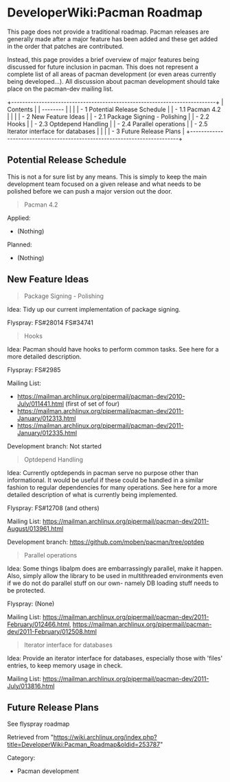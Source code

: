 DeveloperWiki:Pacman Roadmap
============================

This page does not provide a traditional roadmap. Pacman releases are
generally made after a major feature has been added and these get added
in the order that patches are contributed.

Instead, this page provides a brief overview of major features being
discussed for future inclusion in pacman. This does not represent a
complete list of all areas of pacman development (or even areas
currently being developed...). All discussion about pacman development
should take place on the pacman-dev mailing list.

+--------------------------------------------------------------------------+
| Contents                                                                 |
| --------                                                                 |
|                                                                          |
| -   1 Potential Release Schedule                                         |
|     -   1.1 Pacman 4.2                                                   |
|                                                                          |
| -   2 New Feature Ideas                                                  |
|     -   2.1 Package Signing - Polishing                                  |
|     -   2.2 Hooks                                                        |
|     -   2.3 Optdepend Handling                                           |
|     -   2.4 Parallel operations                                          |
|     -   2.5 Iterator interface for databases                             |
|                                                                          |
| -   3 Future Release Plans                                               |
+--------------------------------------------------------------------------+

Potential Release Schedule
--------------------------

This is not a for sure list by any means. This is simply to keep the
main development team focused on a given release and what needs to be
polished before we can push a major version out the door.

  

> Pacman 4.2

Applied:

-   (Nothing)

Planned:

-   (Nothing)

New Feature Ideas
-----------------

> Package Signing - Polishing

Idea: Tidy up our current implementation of package signing.

Flyspray: FS#28014 FS#34741

> Hooks

Idea: Pacman should have hooks to perform common tasks. See here for a
more detailed description.

Flyspray: FS#2985

Mailing List:

-   https://mailman.archlinux.org/pipermail/pacman-dev/2010-July/011441.html
    (first of set of four)
-   https://mailman.archlinux.org/pipermail/pacman-dev/2011-January/012313.html
-   https://mailman.archlinux.org/pipermail/pacman-dev/2011-January/012335.html

Development branch: Not started

> Optdepend Handling

Idea: Currently optdepends in pacman serve no purpose other than
informational. It would be useful if these could be handled in a similar
fashion to regular dependencies for many operations. See here for a more
detailed description of what is currently being implemented.

Flyspray: FS#12708 (and others)

Mailing List:
https://mailman.archlinux.org/pipermail/pacman-dev/2011-August/013961.html

Development branch: https://github.com/moben/pacman/tree/optdep

> Parallel operations

Idea: Some things libalpm does are embarrassingly parallel, make it
happen. Also, simply allow the library to be used in multithreaded
environments even if we do not do parallel stuff on our own- namely DB
loading stuff needs to be protected.

Flyspray: (None)

Mailing List:
https://mailman.archlinux.org/pipermail/pacman-dev/2011-February/012466.html,
https://mailman.archlinux.org/pipermail/pacman-dev/2011-February/012508.html

> Iterator interface for databases

Idea: Provide an iterator interface for databases, especially those with
'files' entries, to keep memory usage in check.

Mailing List:
https://mailman.archlinux.org/pipermail/pacman-dev/2011-July/013816.html

Future Release Plans
--------------------

See flyspray roadmap

Retrieved from
"https://wiki.archlinux.org/index.php?title=DeveloperWiki:Pacman_Roadmap&oldid=253787"

Category:

-   Pacman development
